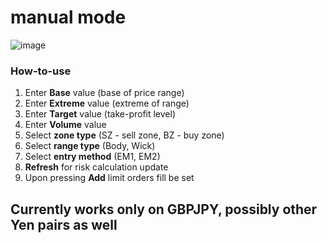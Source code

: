 # manual mode
![image](https://github.com/AVilums/Manual-Mode/assets/77925246/9f30d170-6486-47cb-82b7-99b84c93e056)


### How-to-use
1. Enter **Base** value (base of price range)
2. Enter **Extreme** value (extreme of range)
3. Enter **Target** value (take-profit level)
4. Enter **Volume** value
5. Select **zone type** (SZ - sell zone, BZ - buy zone)
6. Select **range type** (Body, Wick)
7. Select **entry method** (EM1, EM2)
8. **Refresh** for risk calculation update
9. Upon pressing **Add** limit orders fill be set

## Currently works only on GBPJPY, possibly other Yen pairs as well
